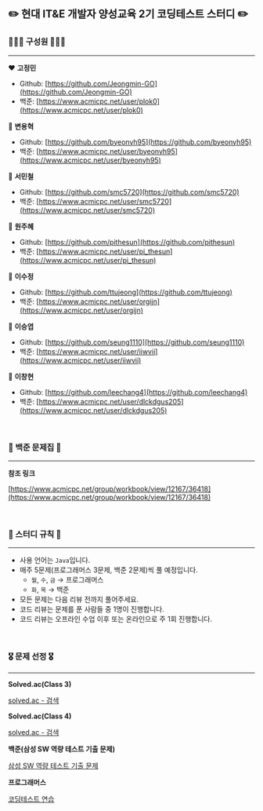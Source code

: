 ## ✏️ 현대 IT&E 개발자 양성교육 2기 코딩테스트 스터디 ✏️

### 👨🏻‍💻 구성원 👩🏻‍💻

---

❤️ **고정민**

- Github: [https://github.com/Jeongmin-GO](https://github.com/Jeongmin-GO)
- 백준: [https://www.acmicpc.net/user/plok0](https://www.acmicpc.net/user/plok0)

🧡 **변용혁**

- Github: [https://github.com/byeonyh95](https://github.com/byeonyh95)
- 백준: [https://www.acmicpc.net/user/byeonyh95](https://www.acmicpc.net/user/byeonyh95)

💛 **서민철**

- Github: [https://github.com/smc5720](https://github.com/smc5720)
- 백준: [https://www.acmicpc.net/user/smc5720](https://www.acmicpc.net/user/smc5720)

💚 **원주혜**

- Github: [https://github.com/pithesun](https://github.com/pithesun)
- 백준: [https://www.acmicpc.net/user/pi_thesun](https://www.acmicpc.net/user/pi_thesun)

💙 **이수정**

- Github: [https://github.com/ttujeong](https://github.com/ttujeong)
- 백준: [https://www.acmicpc.net/user/orgijn](https://www.acmicpc.net/user/orgijn)

💜 **이승엽**

- Github: [https://github.com/seung1110](https://github.com/seung1110)
- 백준: [https://www.acmicpc.net/user/iiwvii](https://www.acmicpc.net/user/iiwvii)

🖤 **이창현**

- Github: [https://github.com/leechang4](https://github.com/leechang4)
- 백준: [https://www.acmicpc.net/user/dlckdgus205](https://www.acmicpc.net/user/dlckdgus205)

<br/>

### 🍭 백준 문제집 🍭

---

**참조 링크**

[https://www.acmicpc.net/group/workbook/view/12167/36418](https://www.acmicpc.net/group/workbook/view/12167/36418)

<br/>

### 🌴 스터디 규칙 🌴

---

- 사용 언어는 `Java`입니다.
- 매주 5문제(프로그래머스 3문제, 백준 2문제)씩 풀 예정입니다.
    - `월`, `수`, `금` → 프로그래머스
    - `화`, `목` → 백준
- 모든 문제는 다음 리뷰 전까지 풀어주세요.
- 코드 리뷰는 문제를 푼 사람들 중 1명이 진행합니다.
- 코드 리뷰는 오프라인 수업 이후 또는 온라인으로 주 1회 진행합니다.

<br/>

### 🎖️ 문제 선정 🎖️

---

**Solved.ac(Class 3)**

[solved.ac - 검색](https://solved.ac/search?query=in_class:3)

**Solved.ac(Class 4)**

[solved.ac - 검색](https://solved.ac/search?query=in_class:4)

**백준(삼성 SW 역량 테스트 기출 문제)**

[삼성 SW 역량 테스트 기출 문제](https://www.acmicpc.net/workbook/view/1152)

**프로그래머스**

[코딩테스트 연습](https://programmers.co.kr/learn/challenges?tab=all_challenges)
